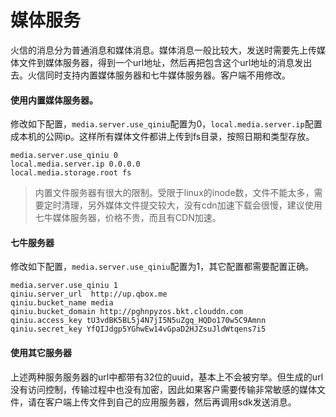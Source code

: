 # 媒体服务
火信的消息分为普通消息和媒体消息。媒体消息一般比较大，发送时需要先上传媒体文件到媒体服务器，得到一个url地址，然后再把包含这个url地址的消息发出去。火信同时支持内置媒体服务器和七牛媒体服务器。客户端不用修改。

#### 使用内置媒体服务器。
修改如下配置，```media.server.use_qiniu```配置为0，```local.media.server.ip```配置成本机的公网ip。这样所有媒体文件都讲上传到fs目录，按照日期和类型存放。
```
media.server.use_qiniu 0
local.media.server.ip 0.0.0.0
local.media.storage.root fs
```
> 内置文件服务器有很大的限制。受限于linux的inode数，文件不能太多，需要定时清理，另外媒体文件提交较大，没有cdn加速下载会很慢，建议使用七牛媒体服务器，价格不贵，而且有CDN加速。

#### 七牛服务器
修改如下配置，```media.server.use_qiniu```配置为1，其它配置都需要配置正确。
```
media.server.use_qiniu 1
qiniu.server_url  http://up.qbox.me
qiniu.bucket_name media
qiniu.bucket_domain http://pghnpyzos.bkt.clouddn.com
qiniu.access_key tU3vdBK5BL5j4N7jI5N5uZgq_HQDo170w5C9Amnn
qiniu.secret_key YfQIJdgp5YGhwEw14vGpaD2HJZsuJldWtqens7i5
```

#### 使用其它服务器
上述两种服务服务器的url中都带有32位的uuid，基本上不会被穷举。但生成的url没有访问控制，传输过程中也没有加密，因此如果客户需要传输非常敏感的媒体文件，请在客户端上传文件到自己的应用服务器，然后再调用sdk发送消息。
